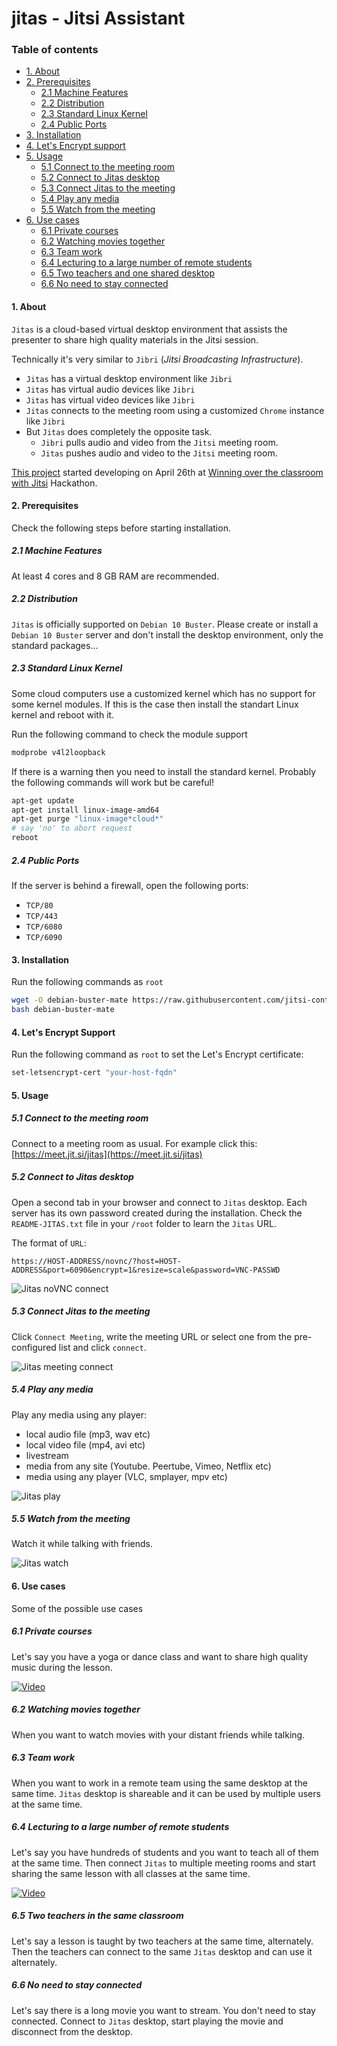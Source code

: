 # jitas - Jitsi Assistant

### Table of contents

- [1. About](#1-about)
- [2. Prerequisites](#2-prerequisites)
  - [2.1 Machine Features](#21-machine-features)
  - [2.2 Distribution](#22-distribution)
  - [2.3 Standard Linux Kernel](#23-standard-linux-kernel)
  - [2.4 Public Ports](#24-public-ports)
- [3. Installation](#3-installation)
- [4. Let's Encrypt support](#4-lets-encrypt-support)
- [5. Usage](#5-usage)
  - [5.1 Connect to the meeting room](#51-connect-to-the-meeting-room)
  - [5.2 Connect to Jitas desktop](#52-connect-to-jitas-desktop)
  - [5.3 Connect Jitas to the meeting](#53-connect-jitas-to-the-meeting)
  - [5.4 Play any media](#54-play-any-media)
  - [5.5 Watch from the meeting](#55-watch-from-the-meeting)
- [6. Use cases](#6-use-cases)
  - [6.1 Private courses](#61-private-courses)
  - [6.2 Watching movies together](#62-watching-movies-together)
  - [6.3 Team work](#63-team-work)
  - [6.4 Lecturing to a large number of remote
    students](#64-lecturing-to-a-large-number-of-remote-students)
  - [6.5 Two teachers and one shared desktop](#65-two-teachers-and-one-shared-desktop)
  - [6.6 No need to stay connected](#66-no-need-to-stay-connected)

#### 1. About

`Jitas` is a cloud-based virtual desktop environment that assists the presenter
to share high quality materials in the Jitsi session.

Technically it's very similar to `Jibri` (_Jitsi Broadcasting Infrastructure_).

- `Jitas` has a virtual desktop environment like `Jibri`
- `Jitas` has virtual audio devices like `Jibri`
- `Jitas` has virtual video devices like `Jibri`
- `Jitas` connects to the meeting room using a customized `Chrome` instance like
  `Jibri`
- But `Jitas` does completely the opposite task.
  - `Jibri` pulls audio and video from the `Jitsi` meeting room.
  - `Jitas` pushes audio and video to the `Jitsi` meeting room.

[This project](https://platform-euhack21.bemyapp.com/#/projects/607dea7c972ccc0019009868)
started developing on April 26th at
[Winning over the classroom with Jitsi](https://euhack21.bemyapp.com/)
Hackathon.

#### 2. Prerequisites

Check the following steps before starting installation.

##### 2.1 Machine Features

At least 4 cores and 8 GB RAM are recommended.

##### 2.2 Distribution

`Jitas` is officially supported on `Debian 10 Buster`. Please create or install
a `Debian 10 Buster` server and don't install the desktop environment, only the
standard packages...

##### 2.3 Standard Linux Kernel

Some cloud computers use a customized kernel which has no support for some
kernel modules. If this is the case then install the standart Linux kernel and
reboot with it.

Run the following command to check the module support

```bash
modprobe v4l2loopback
```

If there is a warning then you need to install the standard kernel. Probably the
following commands will work but be careful!

```bash
apt-get update
apt-get install linux-image-amd64
apt-get purge "linux-image*cloud*"
# say 'no' to abort request
reboot
```

##### 2.4 Public Ports

If the server is behind a firewall, open the following ports:

- `TCP/80`
- `TCP/443`
- `TCP/6080`
- `TCP/6090`

#### 3. Installation

Run the following commands as `root`

```bash
wget -O debian-buster-mate https://raw.githubusercontent.com/jitsi-contrib/jitas/main/installer/debian-buster-mate
bash debian-buster-mate
```

#### 4. Let's Encrypt Support

Run the following command as `root` to set the Let's Encrypt certificate:

```bash
set-letsencrypt-cert "your-host-fqdn"
```

#### 5. Usage

##### 5.1 Connect to the meeting room

Connect to a meeting room as usual. For example click this:
[https://meet.jit.si/jitas](https://meet.jit.si/jitas)

##### 5.2 Connect to Jitas desktop

Open a second tab in your browser and connect to `Jitas` desktop. Each server
has its own password created during the installation. Check the
`README-JITAS.txt` file in your `/root` folder to learn the `Jitas` URL.

The format of `URL`:

`https://HOST-ADDRESS/novnc/?host=HOST-ADDRESS&port=6090&encrypt=1&resize=scale&password=VNC-PASSWD`

![Jitas noVNC connect](images/jitas-novnc-connect.png)

##### 5.3 Connect Jitas to the meeting

Click `Connect Meeting`, write the meeting URL or select one from the
pre-configured list and click `connect`.

![Jitas meeting connect](images/jitas-connect-meeting.png)

##### 5.4 Play any media

Play any media using any player:

- local audio file (mp3, wav etc)
- local video file (mp4, avi etc)
- livestream
- media from any site (Youtube. Peertube, Vimeo, Netflix etc)
- media using any player (VLC, smplayer, mpv etc)

![Jitas play](images/jitas-play.png)

##### 5.5 Watch from the meeting

Watch it while talking with friends.

![Jitas watch](images/jitas-watch.png)

#### 6. Use cases

Some of the possible use cases

##### 6.1 Private courses

Let's say you have a yoga or dance class and want to share high quality music
during the lesson.

[![Video](images/icon-video.png)](https://youtu.be/lM-f2mdBvj0)

##### 6.2 Watching movies together

When you want to watch movies with your distant friends while talking.

##### 6.3 Team work

When you want to work in a remote team using the same desktop at the same time.
`Jitas` desktop is shareable and it can be used by multiple users at the same
time.

##### 6.4 Lecturing to a large number of remote students

Let's say you have hundreds of students and you want to teach all of them at the
same time. Then connect `Jitas` to multiple meeting rooms and start sharing the
same lesson with all classes at the same time.

[![Video](images/icon-video.png)](https://youtu.be/uvIcAVoN6cA)

##### 6.5 Two teachers in the same classroom

Let's say a lesson is taught by two teachers at the same time, alternately. Then
the teachers can connect to the same `Jitas` desktop and can use it alternately.

##### 6.6 No need to stay connected

Let's say there is a long movie you want to stream. You don't need to stay
connected. Connect to `Jitas` desktop, start playing the movie and disconnect
from the desktop.
